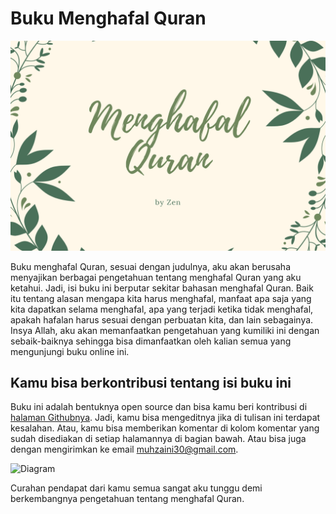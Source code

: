 # Buku Menghafal Quran

![Cover buku](/aset/cover.png)

Buku menghafal Quran, sesuai dengan judulnya, aku akan berusaha menyajikan berbagai pengetahuan tentang menghafal Quran yang aku ketahui. Jadi, isi buku ini berputar sekitar bahasan menghafal Quran. Baik itu tentang alasan mengapa kita harus menghafal, manfaat apa saja yang kita dapatkan selama menghafal, apa yang terjadi ketika tidak menghafal, apakah hafalan harus sesuai dengan perbuatan kita, dan lain sebagainya. Insya Allah, aku akan memanfaatkan pengetahuan yang kumiliki ini dengan sebaik-baiknya sehingga bisa dimanfaatkan oleh kalian semua yang mengunjungi buku online ini.

## Kamu bisa berkontribusi tentang isi buku ini

Buku ini adalah bentuknya open source dan bisa kamu beri kontribusi di [halaman Githubnya](https://github.com/mzaini30/menghafal-quran). Jadi, kamu bisa mengeditnya jika di tulisan ini terdapat kesalahan. Atau, kamu bisa memberikan komentar di kolom komentar yang sudah disediakan di setiap halamannya di bagian bawah. Atau bisa juga dengan mengirimkan ke email <muhzaini30@gmail.com>.

![Diagram](https://kroki.io/mermaid/svg/eNotjDEOgzAQBHtecR8wRKKnAqVIqrSWi7MJ9kmcCbavyesBi3JHs-MT_gK8Pw2gfm2xJLKSyYBS4KkEsa3buOM_UqT-0fE3-oALrmqXhPHUBrD6WU1zNipweqS8S74BsIT7D1jAM9J6Vas76-na5gAw7yyp)

<div style="display: none">
graph LR
 a[Kontribusi] -- github.com/mzaini30/menghafal-quran --> b[Github]
 a --> c[Disqus]
 a -- muhzaini30 at gmail.com --> d[Email]
</div>

Curahan pendapat dari kamu semua sangat aku tunggu demi berkembangnya pengetahuan tentang menghafal Quran.